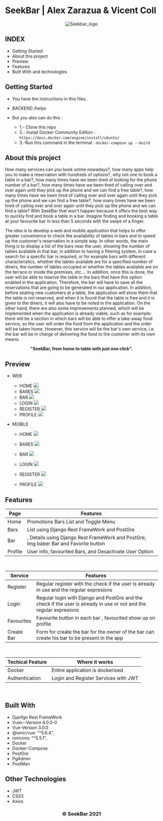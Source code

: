 # SeekBar | Alex Zarazua & Vicent Coll

<p align="center">

  <a>
    <img src="assets/LOGOTIPO_NEGRO.png" alt="Seekbar_logo">
  </a>

</p>


## INDEX

* Getting Started
* About this project
* Preview 
* Features
* Built With and technologies

## Getting Started 

* You have the instructions in this files.

* BACKEND /helps 
* But you also can do this : 
     * 1.- Clone this repo
     * 2.- Install Docker Community Edition :  ` https://docs.docker.com/engine/install/ubuntu/ `
     * 3.-Run this command in the terminal : ` docker-compose up --build `

    
## About this project

How many services can you book online nowadays?, how many apps help you to make a reservation with hundreds of options?, why not one to book a table in a bar?, how many times have we been tired of looking for the phone number of a bar?, how many times have we been tired of calling over and over again until they pick up the phone and we can find a free table?, how many times have we been tired of calling over and over again until they pick up the phone and we can find a free table?, how many times have we been tired of calling over and over again until they pick up the phone and we can find a table?
With SeekBar that won't happen because it offers the best way to quickly find and book a table in a bar.
Imagine finding and booking a table at your favourite bar in less than 5 seconds with the swipe of a finger.

The idea is to develop a web and mobile application that helps to offer greater convenience to check the availability of tables in bars and to speed up the customer's reservation in a simple way.
In other words, the main thing is to display a list of the bars near the user, showing the number of tables available in that bar, in addition to having a filtering system, in case a search for a specific bar is required, or for example bars with different characteristics, whether the tables available are for a specified number of diners, the number of tables occupied or whether the tables available are on the terrace or inside the premises, etc....
In addition, once this is done, the user will be able to reserve the table in the bars that have this option enabled in the application. Therefore, the bar will have to save all the reservations that are going to be generated in our application. In addition, before seating new customers at a table, the application will show them that the table is not reserved, and when it is found that the table is free and it is given to the diners, it will also have to be noted in the application.
On the other hand, there are also some improvements planned, which will be implemented when the application is already viable, such as for example: there will be a section in which bars will be able to offer a take-away food service, so the user will order the food from the application and the order will be taken home. However, this service will be the bar's own service, i.e. the bar will be in charge of delivering the food to the customer with its own means.


<p align="center"><strong>"SeekBar, from home to table with just one click".</strong></p>


## Preview

  * WEB

      * HOME
        <img src="https://raw.githubusercontent.com/alexzarazuaa/SeekBar/develop/frontend/src/assets/MockUps/web/HomeOfertasDesktop.png"/>
      * BARES 
        <img src="https://raw.githubusercontent.com/alexzarazuaa/SeekBar/develop/frontend/src/assets/MockUps/web/BaresDesktop.png"/>
      * BAR
        <img src="https://raw.githubusercontent.com/alexzarazuaa/SeekBar/develop/frontend/src/assets/MockUps/web/BarDesktop.png"/>
      * LOGIN
        <img src="https://raw.githubusercontent.com/alexzarazuaa/SeekBar/develop/frontend/src/assets/MockUps/web/LoginDesktop.png"/>
      * REGISTER
        <img src="https://raw.githubusercontent.com/alexzarazuaa/SeekBar/develop/frontend/src/assets/MockUps/web/RegisterDesktop.png"/>
      * PROFILE
        <img src="https://raw.githubusercontent.com/alexzarazuaa/SeekBar/develop/frontend/src/assets/MockUps/web/ProfileDesktop.png"/>
  

  * MOBILE

    * HOME
      <img src="https://raw.githubusercontent.com/alexzarazuaa/SeekBar/develop/frontend/src/assets/MockUps/mobile/Home_Ofertas_mobile.png"/>

    * BARES 
      <img src="https://raw.githubusercontent.com/alexzarazuaa/SeekBar/develop/frontend/src/assets/MockUps/mobile/Bares_mobile.png"/>

    * BAR
      <img src="https://raw.githubusercontent.com/alexzarazuaa/SeekBar/develop/frontend/src/assets/MockUps/mobile/Bar_detail_mobile.png"/>

    * LOGIN
      <img src="https://raw.githubusercontent.com/alexzarazuaa/SeekBar/develop/frontend/src/assets/MockUps/mobile/Login__Mobile.png"/>

    * REGISTER
      <img src="https://raw.githubusercontent.com/alexzarazuaa/SeekBar/develop/frontend/src/assets/MockUps/mobile/Register_Mobile.png"/>

    * PROFILE
      <img src="https://raw.githubusercontent.com/alexzarazuaa/SeekBar/develop/frontend/src/assets/MockUps/mobile/Profile_Mobile.png"/>



## Features

  | Page | Features |
  | - | - |
  | Home |  Promotions Bars List and Toggle Menu |
  | Bars | List using Django Rest FrameWork and PostGre |
  | Bar | , Details using Django Rest FrameWork and PostGre, Img baber Bar and Favorite button |
  | Profile | User info, favourited Bars, and Desactivate User Option |

  <br>

  | Service | Features |
  | - | - |
  | Register | Regular register with the check if the user is already in use and the regular expresions  |
  | Login | Regular login with Django and PostGre and the check if the user is already in use or not and the regular expresions |
  | Favourites | Favourite button in each bar , favourited show up on profile  |
  | Create Bar | Form for create the bar for the  owner of the bar can create his bar to be present in the app|


  <br>

  | Techical Feature | Where it works |
  | - | - |
  | Docker | Entire application is dockerized |
  | Authentication | Login and Register Services with JWT |


<br>


## Built With

 * Djanfgo Rest FrameWork
 * Vuex--Version 4.0.0-0
 * Vue-Version 3.0.0
 * @ionic/vue: "^5.6.4",
 * ionicons: "^5.5.1",
 * Docker
 * Docker-Compose
 * PostGre
 * PgAdmin
 * PostMan

## Other Technologies

 * JWT
 * CSS3
 * Axios



  <h3 align="center"><strong>&copy; SeekBar 2021</strong></h3>

